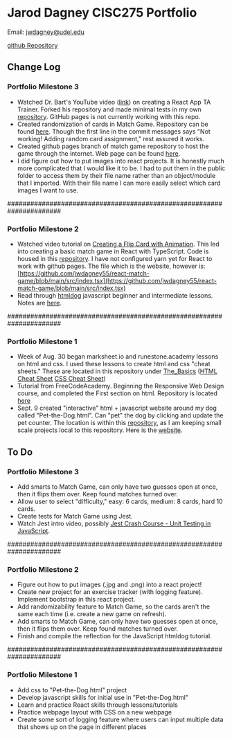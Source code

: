 # Jarod Dagney CISC275 Portfolio

Email: <jwdagney@udel.edu>

[github Repository](https://github.com/jwdagney55/jwdagney55.github.io)

## Change Log
### Portfolio Milestone 3
- Watched Dr. Bart's YouTube video ([link](https://www.youtube.com/watch?v=q8eYF6cUi5c)) on creating a React App TA Trainer. Forked his repository and made minimal tests in my own [repository](https://github.com/jwdagney55/ta-trainer). GitHub pages is not currently working with this repo.
- Created randomization of cards in Match Game. Repository can be found [here](https://github.com/jwdagney55/react-match-game). Though the first line in the commit messages says
"Not working! Adding random card assignment," rest assured it works.
- Created github pages branch of match game repository to host the game through the internet. Web page can be found [here](https://jwdagney55.github.io/react-match-game/).
- I did figure out how to put images into react projects. It is honestly much more complicated that I would like it to be. I had to put them in the public folder to access them by their file name rather than an object/module that I imported. With their file name I can more easily select which card images I want to use.

######################################################################

### Portfolio Milestone 2
- Watched video tutorial on [Creating a Flip Card with Animation](https://www.youtube.com/watch?v=qrZFo1jLG-4). This led into creating a basic match game in React with TypeScript. Code is housed in this [repository](https://github.com/jwdagney55/react-match-game). I have not configured yarn yet for React to work with github pages. The file which is the website, however is: [https://github.com/jwdagney55/react-match-game/blob/main/src/index.tsx](https://github.com/jwdagney55/react-match-game/blob/main/src/index.tsx)
- Read through [htmldog](https://htmldog.com/guides/javascript/) javascript beginner and intermediate lessons. Notes are [here](https://github.com/jwdagney55/jwdagney55.github.io/blob/main/The_Basics/JavaScript.txt).

######################################################################

### Portfolio Milestone 1
- Week of Aug. 30 began marksheet.io and runestone.academy lessons on html and css. I used these lessons to create html and css "cheat sheets." These are located in this repository under [The_Basics](https://github.com/jwdagney55/jwdagney55.github.io/tree/main/The_Basics) ([HTML Cheat Sheet](https://github.com/jwdagney55/jwdagney55.github.io/blob/main/The_Basics/HTML-CheatSheet.html) [CSS Cheat Sheet](https://github.com/jwdagney55/jwdagney55.github.io/blob/main/The_Basics/CSS_TestSite.html))
- Tutorial from FreeCodeAcademy. Beginning the Responsive Web Design course, and completed the First section on html. Repository is located [here](https://github.com/jwdagney55/CISC275-Tutorials)
- Sept. 9 created "interactive" html + javascript website around my dog called "Pet-the-Dog.html". Can "pet" the dog by clicking and update the pet counter. The location is within this [repository](https://github.com/jwdagney55/jwdagney55.github.io/tree/main/Projects), as I am keeping small scale projects local to this repository. Here is the [website](https://github.com/jwdagney55/jwdagney55.github.io/blob/main/Projects/Pet-the-Dog.html).

## To Do
### Portfolio Milestone 3
- Add smarts to Match Game, can only have two guesses open at once, then it flips them over. Keep found matches turned over.
- Allow user to select "difficulty," easy: 6 cards, medium: 8 cards, hard 10 cards.
- Create tests for Match Game using Jest.
- Watch Jest intro video, possibly [Jest Crash Course - Unit Testing in JavaScript](https://www.youtube.com/watch?v=7r4xVDI2vho).

######################################################################

### Portfolio Milestone 2
- Figure out how to put images (.jpg and .png) into a react project!
- Create new project for an exercise tracker (with logging feature). Implement bootstrap in this react project.
- Add randomizability feature to Match Game, so the cards aren't the same each time (i.e. create a new game on refresh).
- Add smarts to Match Game, can only have two guesses open at once, then it flips them over. Keep found matches turned over.
- Finish and compile the reflection for the JavaScript htmldog tutorial.

######################################################################

### Portfolio Milestone 1
- Add css to "Pet-the-Dog.html" project
- Develop javascript skills for initial use in "Pet-the-Dog.html"
- Learn and practice React skills through lessons/tutorials
- Practice webpage layout with CSS on a new webpage
- Create some sort of logging feature where users can input multiple data that shows up on the page in different places

